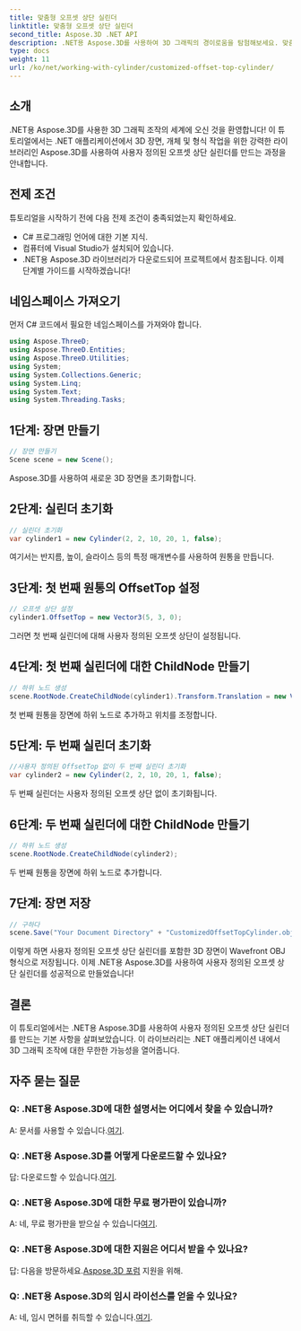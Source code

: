 ```yaml
---
title: 맞춤형 오프셋 상단 실린더
linktitle: 맞춤형 오프셋 상단 실린더
second_title: Aspose.3D .NET API
description: .NET용 Aspose.3D를 사용하여 3D 그래픽의 경이로움을 탐험해보세요. 맞춤형 오프셋 상단 실린더를 쉽게 만드는 방법을 알아보세요. 지금 코딩 경험을 향상해보세요!
type: docs
weight: 11
url: /ko/net/working-with-cylinder/customized-offset-top-cylinder/
---
```

## 소개
.NET용 Aspose.3D를 사용한 3D 그래픽 조작의 세계에 오신 것을 환영합니다! 이 튜토리얼에서는 .NET 애플리케이션에서 3D 장면, 개체 및 형식 작업을 위한 강력한 라이브러리인 Aspose.3D를 사용하여 사용자 정의된 오프셋 상단 실린더를 만드는 과정을 안내합니다.
## 전제 조건
튜토리얼을 시작하기 전에 다음 전제 조건이 충족되었는지 확인하세요.
- C# 프로그래밍 언어에 대한 기본 지식.
- 컴퓨터에 Visual Studio가 설치되어 있습니다.
- .NET용 Aspose.3D 라이브러리가 다운로드되어 프로젝트에서 참조됩니다.
이제 단계별 가이드를 시작하겠습니다!
## 네임스페이스 가져오기
먼저 C# 코드에서 필요한 네임스페이스를 가져와야 합니다.
```csharp
using Aspose.ThreeD;
using Aspose.ThreeD.Entities;
using Aspose.ThreeD.Utilities;
using System;
using System.Collections.Generic;
using System.Linq;
using System.Text;
using System.Threading.Tasks;
```
## 1단계: 장면 만들기
```csharp
// 장면 만들기
Scene scene = new Scene();
```
Aspose.3D를 사용하여 새로운 3D 장면을 초기화합니다.
## 2단계: 실린더 초기화
```csharp
// 실린더 초기화
var cylinder1 = new Cylinder(2, 2, 10, 20, 1, false);
```
여기서는 반지름, 높이, 슬라이스 등의 특정 매개변수를 사용하여 원통을 만듭니다.
## 3단계: 첫 번째 원통의 OffsetTop 설정
```csharp
// 오프셋 상단 설정
cylinder1.OffsetTop = new Vector3(5, 3, 0);
```
그러면 첫 번째 실린더에 대해 사용자 정의된 오프셋 상단이 설정됩니다.
## 4단계: 첫 번째 실린더에 대한 ChildNode 만들기
```csharp
// 하위 노드 생성
scene.RootNode.CreateChildNode(cylinder1).Transform.Translation = new Vector3(10, 0, 0);
```
첫 번째 원통을 장면에 하위 노드로 추가하고 위치를 조정합니다.
## 5단계: 두 번째 실린더 초기화
```csharp
//사용자 정의된 OffsetTop 없이 두 번째 실린더 초기화
var cylinder2 = new Cylinder(2, 2, 10, 20, 1, false);
```
두 번째 실린더는 사용자 정의된 오프셋 상단 없이 초기화됩니다.
## 6단계: 두 번째 실린더에 대한 ChildNode 만들기
```csharp
// 하위 노드 생성
scene.RootNode.CreateChildNode(cylinder2);
```
두 번째 원통을 장면에 하위 노드로 추가합니다.
## 7단계: 장면 저장
```csharp
// 구하다
scene.Save("Your Document Directory" + "CustomizedOffsetTopCylinder.obj", FileFormat.WavefrontOBJ);
```
이렇게 하면 사용자 정의된 오프셋 상단 실린더를 포함한 3D 장면이 Wavefront OBJ 형식으로 저장됩니다.
이제 .NET용 Aspose.3D를 사용하여 사용자 정의된 오프셋 상단 실린더를 성공적으로 만들었습니다!
## 결론
이 튜토리얼에서는 .NET용 Aspose.3D를 사용하여 사용자 정의된 오프셋 상단 실린더를 만드는 기본 사항을 살펴보았습니다. 이 라이브러리는 .NET 애플리케이션 내에서 3D 그래픽 조작에 대한 무한한 가능성을 열어줍니다.
## 자주 묻는 질문
### Q: .NET용 Aspose.3D에 대한 설명서는 어디에서 찾을 수 있습니까?
 A: 문서를 사용할 수 있습니다.[여기](https://reference.aspose.com/3d/net/).
### Q: .NET용 Aspose.3D를 어떻게 다운로드할 수 있나요?
 답: 다운로드할 수 있습니다.[여기](https://releases.aspose.com/3d/net/).
### Q: .NET용 Aspose.3D에 대한 무료 평가판이 있습니까?
 A: 네, 무료 평가판을 받으실 수 있습니다[여기](https://releases.aspose.com/).
### Q: .NET용 Aspose.3D에 대한 지원은 어디서 받을 수 있나요?
 답: 다음을 방문하세요.[Aspose.3D 포럼](https://forum.aspose.com/c/3d/18) 지원을 위해.
### Q: .NET용 Aspose.3D의 임시 라이선스를 얻을 수 있나요?
 A: 네, 임시 면허를 취득할 수 있습니다.[여기](https://purchase.aspose.com/temporary-license/).